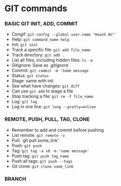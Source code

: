 # GIT commands

### BASIC GIT INIT, ADD, COMMIT
- Congif: `git config --global user.name "Hoanh An"'`
- Help: `git command_name help`
- Init: `git init`
- Track a specific file: `git add file_name`
- Track directory: `git add .`
- List all files, including hidden files: `ls -a` 
- Gitignore: Save as .gitignore
- Commit: `git commit -m 'Some message`
- Status: `git status`
- Stage: same with init
- See what have changes: `git diff`
- Can use `git add` to stage a file
- Stop tracking a file: `git rm -f file_name`
- Log: `git log`
- Log in one line: `git long --pretty=online`

### REMOTE, PUSH, PULL, TAG, CLONE ###
- Remember to add and commit before pushing
- List remote: `git remote -v`
- Pull: `git pull some_link'
- Push: `git push`
- Tag: `git tag -a v0 -m 'some message'`
- Push tag: `git push tag_name`
- Push all tags: `git push --tags`
- Git clone: `git clone some_link`

### BRANCH
